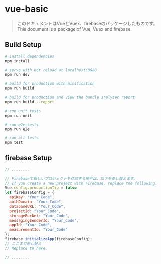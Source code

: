 # vue-basic

> このドキュメントはVueとVuex、firebaseのパッケージしたものです。
> This document is a package of Vue, Vuex and firebase.

## Build Setup

``` bash
# install dependencies
npm install

# serve with hot reload at localhost:8080
npm run dev

# build for production with minification
npm run build

# build for production and view the bundle analyzer report
npm run build --report

# run unit tests
npm run unit

# run e2e tests
npm run e2e

# run all tests
npm test
```

## firebase Setup

```js:src/main.js
// ........

// Firebaseで新しいプロジェクトを作成する場合は、以下を差し替えます。
// If you create a new project with Firebase, replace the following.
Vue.config.productionTip = false
let firebaseConfig = {
  apiKey: "Your_Code",
  authDomain: "Your_Code",
  databaseURL: "Your_Code",
  projectId: "Your_Code",
  storageBucket: "Your_Code",
  messagingSenderId: "Your_Code",
  appId: "Your_Code",
  measurementId: "Your_Code"
};
firebase.initializeApp(firebaseConfig);
// ここまで差し替え
// Replace to here.

// ........
```
